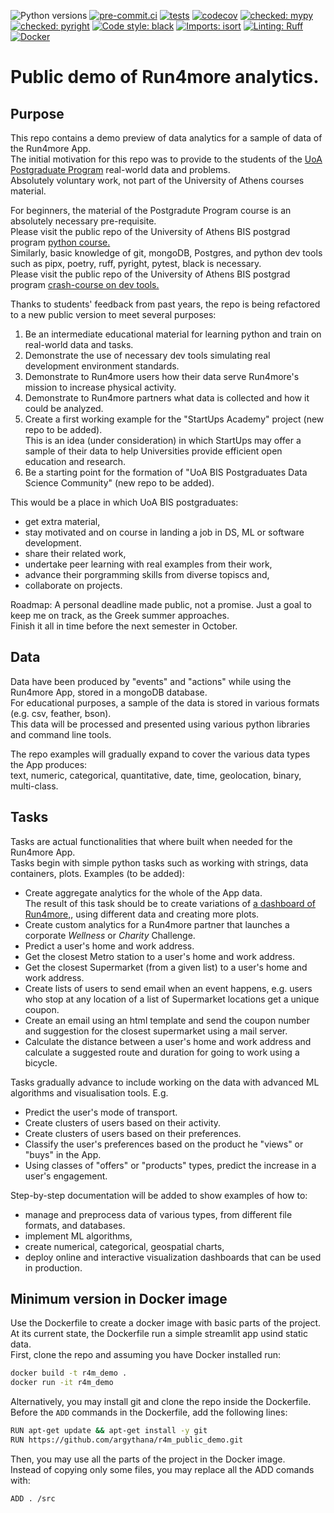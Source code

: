 ![Python versions](https://img.shields.io/badge/python-%203.10%20|%203.11%20|%203.12-blue)
[![pre-commit.ci](https://results.pre-commit.ci/badge/github/argythana/r4m_public_demo/main.svg)](https://results.pre-commit.ci/latest/github/argythana/r4m_public_demo/main)
[![tests](https://github.com/argythana/r4m_public_demo/actions/workflows/run_tests.yml/badge.svg)](https://github.com/argythana/r4m_public_demo/actions/workflows/run_tests.yml)
[![codecov](https://codecov.io/gh/argythana/r4m_public_demo/branch/main/graphs/badge.svg?branch=main)](https://codecov.io/github/argythana/r4m_public_demo?branch=main)
[![checked: mypy](https://img.shields.io/badge/%20checked-mypy-blue?labelColor=808080)](http://mypy-lang.org/)
[![checked: pyright](https://img.shields.io/badge/%20checked-pyright-0000A0?labelColor=606060)](https://github.com/microsoft/pyright)
[![Code style: black](https://img.shields.io/badge/code%20style-black-000000.svg)](https://github.com/psf/black)
[![Imports: isort](https://img.shields.io/badge/%20imports-isort-%231674b1?style=flat&labelColor=808080)](https://pycqa.github.io/isort/)
[![Linting: Ruff](https://img.shields.io/endpoint?url=https://raw.githubusercontent.com/charliermarsh/ruff/main/assets/badge/v2.json)](https://github.com/astral-sh/ruff)
[![Docker](https://img.shields.io/badge/Docker-Enabled-blue?logo=docker&logoColor=white)](Dockerfile)


# Public demo of Run4more analytics.

## Purpose
This repo contains a demo preview of data analytics for a sample of data of the Run4more App.  
The initial motivation for this repo was to provide to the students of the [UoA Postgraduate Program](https://bis-analytics.econ.uoa.gr/) real-world data and problems.  
Absolutely voluntary work, not part of the University of Athens courses material.   

For beginners, the material of the Postgradute Program course is an absolutely necessary pre-requisite.  
Please visit the public repo of the University of Athens BIS postgrad program [python course.](https://github.com/argythana/uoa_py_course)  
Similarly, basic knowledge of git, mongoDB, Postgres, and python dev tools such as pipx, poetry, ruff, pyright, pytest, black is necessary.  
Please visit the public repo of the University of Athens BIS postgrad program [crash-course on dev tools.](https://github.com/argythana/dev_boilerplate_course)    


Thanks to students' feedback from past years, the repo is being refactored to a new public version to meet several purposes:     
1. Be an intermediate educational material for learning python and train on real-world data and tasks.  
2. Demonstrate the use of necessary dev tools simulating real development environment standards.
3. Demonstrate to Run4more users how their data serve Run4more's mission to increase physical activity.   
4. Demonstrate to Run4more partners what data is collected and how it could be analyzed.  
5. Create a first working example for the "StartUps Academy" project (new repo to be added).   
This is an idea (under consideration) in which StartUps may offer a sample of their data to help Universities provide efficient open education and research.
6. Be a starting point for the formation of "UoA BIS Postgraduates Data Science Community" (new repo to be added).  

This would be a place in which UoA BIS postgraduates:
* get extra material,  
* stay motivated and on course in landing a job in DS, ML or software development.  
* share their related work, 
* undertake peer learning with real examples from their work, 
* advance their porgramming skills from diverse topiscs and, 
* collaborate on projects.

Roadmap: A personal deadline made public, not a promise. Just a goal to keep me on track, as the Greek summer approaches.  
Finish it all in time before the next semester in October.

## Data
Data have been produced by "events" and "actions" while using the Run4more App, stored in a mongoDB database.  
For educational purposes, a sample of the data is stored in various formats (e.g. csv, feather, bson).  
This data will be processed and presented using various python libraries and command line tools.

The repo examples will gradually expand to cover the various data types the App produces:     
text, numeric, categorical, quantitative, date, time, geolocation, binary, multi-class.  

## Tasks
Tasks are actual functionalities that where built when needed for the Run4more App.  
Tasks begin with simple python tasks such as working with strings, data containers, plots.
Examples (to be added):   
* Create aggregate analytics for the whole of the App data.  
The result of this task should be to create variations of [a dashboard of Run4more,](http://r4m.live:8555), using different data and creating more plots.
* Create custom analytics for a Run4more partner that launches a corporate *Wellness* or *Charity* Challenge.
* Predict a user's home and work address.
* Get the closest Metro station to a user's home and work address.
* Get the closest Supermarket (from a given list) to a user's home and work address.
* Create lists of users to send email when an event happens, e.g. users who stop at any location of a list of Supermarket locations get a unique coupon.
* Create an email using an html template and send the coupon number and suggestion for the closest supermarket  using a mail server.
* Calculate the distance between a user's home and work address and calculate a suggested route and duration for going to work using a bicycle.

Tasks gradually advance to include working on the data with advanced ML algorithms and visualisation tools. E.g.  
* Predict the user's mode of transport.
* Create clusters of users based on their activity.
* Create clusters of users based on their preferences.
* Classify the user's preferences based on the product he "views" or "buys" in the App.
* Using classes of "offers" or "products" types, predict the increase in a user's engagement.

Step-by-step documentation will be added to show examples of how to:   
* manage and preprocess data of various types, from different file formats, and databases. 
* implement ML algorithms,
* create numerical, categorical, geospatial charts,
* deploy online and interactive visualization dashboards that can be used in production.



## Minimum version in Docker image
Use the Dockerfile to create a docker image with basic parts of the project.   
At its current state, the Dockerfile run a simple streamlit app usind static data.  
First, clone the repo and assuming you have Docker installed run:

```bash
docker build -t r4m_demo .
docker run -it r4m_demo
```
Alternatively, you may install git and clone the repo inside the Dockerfile.   
Before the `ADD` commands in the Dockerfile, add the following lines:  

```bash
RUN apt-get update && apt-get install -y git
RUN https://github.com/argythana/r4m_public_demo.git

```
Then, you may use all the parts of the project in the Docker image.  
Instead of copying only some files, you may replace all the ADD comands with:

```bash
ADD . /src
```
